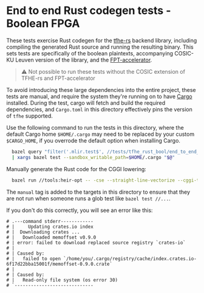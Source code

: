 # End to end Rust codegen tests - Boolean FPGA

These tests exercise Rust codegen for the
[tfhe-rs](https://github.com/zama-ai/tfhe-rs) backend library, including
compiling the generated Rust source and running the resulting binary. This sets
tests are specifically of the boolean plaintexts, accompanying COSIC-KU Leuven version of the library,
and the [FPT-accelerator](https://eprint.iacr.org/2022/1635).

> :warning: Not possible to run these tests without the COSIC extension of TFHE-rs and FPT-accelerator

To avoid introducing these large dependencies into the entire project, these
tests are manual, and require the system they're running on to have
[Cargo](https://doc.rust-lang.org/cargo/index.html) installed. During the test,
cargo will fetch and build the required dependencies, and `Cargo.toml` in this
directory effectively pins the version of `tfhe` supported.

Use the following command to run the tests in this directory, where the default
Cargo home `$HOME/.cargo` may need to be replaced by your custom `$CARGO_HOME`,
if you overrode the default option when installing Cargo.

```bash
  bazel query "filter('.mlir.test$', //tests/tfhe_rust_bool/end_to_end_fpga/...)" \
  | xargs bazel test --sandbox_writable_path=$HOME/.cargo "$@"
```

Manually generate the Rust code for the CGGI lowering:
```bash
  bazel run //tools:heir-opt -- -cse --straight-line-vectorize --cggi-to-tfhe-rust-bool -cse $(pwd)/tests/cggi_to_tfhe_rust_bool/add_bool.mlir | bazel run //tools:heir-translate -- --emit-tfhe-rust-bool
```


The `manual` tag is added to the targets in this directory to ensure that they
are not run when someone runs a glob test like `bazel test //...`.

If you don't do this correctly, you will see an error like this:

```
# .---command stderr------------
# |     Updating crates.io index
# |  Downloading crates ...
# |   Downloaded memoffset v0.9.0
# | error: failed to download replaced source registry `crates-io`
# |
# | Caused by:
# |   failed to open `/home/you/.cargo/registry/cache/index.crates.io-6f17d22bba15001f/memoffset-0.9.0.crate`
# |
# | Caused by:
# |   Read-only file system (os error 30)
# `-----------------------------
```
